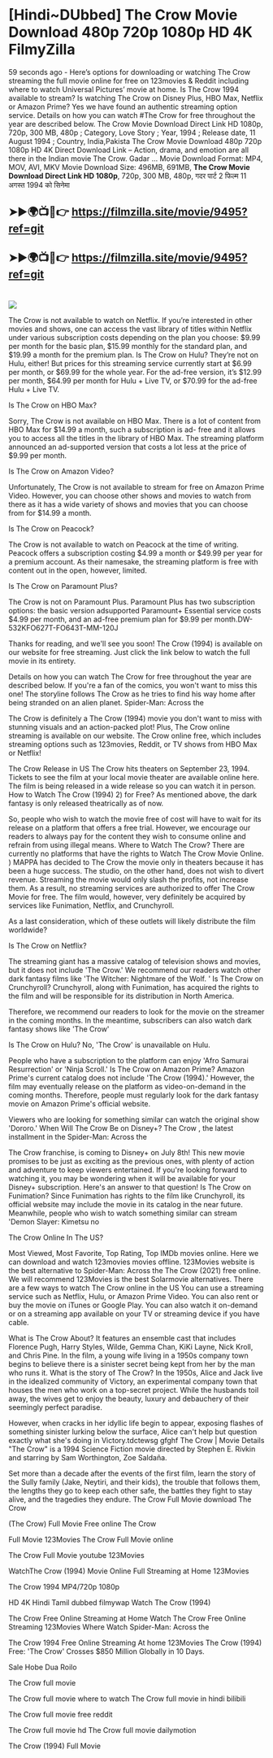 # [Hindi~DUbbed] The Crow Movie Download 480p 720p 1080p HD 4K FilmyZilla


59 seconds ago - Here’s options for downloading or watching The Crow streaming the full movie online for free on 123movies & Reddit including where to watch Universal Pictures’ movie at home. Is The Crow 1994 available to stream? Is watching The Crow on Disney Plus, HBO Max, Netflix or Amazon Prime? Yes we have found an authentic streaming option service. Details on how you can watch #The Crow for free throughout the year are described below. The Crow Movie Download Direct Link HD 1080p, 720p, 300 MB, 480p ; Category, Love Story ; Year, 1994 ; Release date, 11 August 1994 ; Country, India,Pakista The Crow Movie Download 480p 720p 1080p HD 4K Direct Download Link – Action, drama, and emotion are all there in the Indian movie The Crow. Gadar ...
Movie Download Format: MP4, MOV, AVI, MKV
Movie Download Size: 496MB, 691MB, **The Crow Movie Download Direct Link HD 1080p**, 720p, 300 MB, 480p, गदर पार्ट 2 फिल्म 11 अगस्त 1994 को सिनेमा

## ➤►🌍📺📱👉   https://filmzilla.site/movie/9495?ref=git

## ➤►🌍📺📱👉   https://filmzilla.site/movie/9495?ref=git

#

<img src="https://image.tmdb.org/t/p/w780//f1JmD60vV383EDKr86lqmPB4sOu.jpg" />

The Crow is not available to watch on Netflix. If you’re interested in other movies and shows, one can access the vast library of titles within Netflix under various subscription costs depending on the plan you choose: $9.99 per month for the basic plan, $15.99 monthly for the standard plan, and $19.99 a month for the premium plan. Is The Crow on Hulu? They’re not on Hulu, either! But prices for this streaming service currently start at $6.99 per month, or $69.99 for the whole year. For the ad-free version, it’s $12.99 per month, $64.99 per month for Hulu + Live TV, or $70.99 for the ad-free Hulu + Live TV.

Is The Crow on HBO Max?

Sorry, The Crow is not available on HBO Max. There is a lot of content from HBO Max for $14.99 a month, such a subscription is ad- free and it allows you to access all the titles in the library of HBO Max. The streaming platform announced an ad-supported version that costs a lot less at the price of $9.99 per month.

Is The Crow on Amazon Video?

Unfortunately, The Crow is not available to stream for free on Amazon Prime Video. However, you can choose other shows and movies to watch from there as it has a wide variety of shows and movies that you can choose from for $14.99 a month.

Is The Crow on Peacock?

The Crow is not available to watch on Peacock at the time of writing. Peacock offers a subscription costing $4.99 a month or $49.99 per year for a premium account. As their namesake, the streaming platform is free with content out in the open, however, limited.

Is The Crow on Paramount Plus?

The Crow is not on Paramount Plus. Paramount Plus has two subscription options: the basic version adsupported Paramount+ Essential service costs $4.99 per month, and an ad-free premium plan for $9.99 per month.DW-532KFO627T-FO643T-MM-120J

Thanks for reading, and we'll see you soon! The Crow (1994) is available on our website for free streaming. Just click the link below to watch the full movie in its entirety.

Details on how you can watch The Crow for free throughout the year are described below. If you're a fan of the comics, you won't want to miss this one! The storyline follows The Crow as he tries to find his way home after being stranded on an alien planet. Spider-Man: Across the

The Crow is definitely a The Crow (1994) movie you don't want to miss with stunning visuals and an action-packed plot! Plus, The Crow online streaming is available on our website. The Crow online free, which includes streaming options such as 123movies, Reddit, or TV shows from HBO Max or Netflix!

The Crow Release in US The Crow hits theaters on September 23, 1994. Tickets to see the film at your local movie theater are available online here. The film is being released in a wide release so you can watch it in person. How to Watch The Crow (1994) 2) for Free? As mentioned above, the dark fantasy is only released theatrically as of now.

So, people who wish to watch the movie free of cost will have to wait for its release on a platform that offers a free trial. However, we encourage our readers to always pay for the content they wish to consume online and refrain from using illegal means. Where to Watch The Crow? There are currently no platforms that have the rights to Watch The Crow Movie Online. ) MAPPA has decided to The Crow the movie only in theaters because it has been a huge success. The studio, on the other hand, does not wish to divert revenue. Streaming the movie would only slash the profits, not increase them. As a result, no streaming services are authorized to offer The Crow Movie for free. The film would, however, very definitely be acquired by services like Funimation, Netflix, and Crunchyroll.

As a last consideration, which of these outlets will likely distribute the film worldwide?

Is The Crow on Netflix?

The streaming giant has a massive catalog of television shows and movies, but it does not include 'The Crow.' We recommend our readers watch other dark fantasy films like 'The Witcher: Nightmare of the Wolf. ' Is The Crow on Crunchyroll? Crunchyroll, along with Funimation, has acquired the rights to the film and will be responsible for its distribution in North America.

Therefore, we recommend our readers to look for the movie on the streamer in the coming months. In the meantime, subscribers can also watch dark fantasy shows like 'The Crow'

Is The Crow on Hulu? No, 'The Crow' is unavailable on Hulu.

People who have a subscription to the platform can enjoy 'Afro Samurai Resurrection' or 'Ninja Scroll.' Is The Crow on Amazon Prime? Amazon Prime's current catalog does not include 'The Crow (1994).' However, the film may eventually release on the platform as video-on-demand in the coming months. Therefore, people must regularly look for the dark fantasy movie on Amazon Prime's official website.

Viewers who are looking for something similar can watch the original show 'Dororo.' When Will The Crow Be on Disney+? The Crow , the latest installment in the Spider-Man: Across the

The Crow franchise, is coming to Disney+ on July 8th! This new movie promises to be just as exciting as the previous ones, with plenty of action and adventure to keep viewers entertained. If you're looking forward to watching it, you may be wondering when it will be available for your Disney+ subscription. Here's an answer to that question! Is The Crow on Funimation? Since Funimation has rights to the film like Crunchyroll, its official website may include the movie in its catalog in the near future. Meanwhile, people who wish to watch something similar can stream 'Demon Slayer: Kimetsu no

The Crow Online In The US?

Most Viewed, Most Favorite, Top Rating, Top IMDb movies online. Here we can download and watch 123movies movies offline. 123Movies website is the best alternative to Spider-Man: Across the The Crow (2021) free online. We will recommend 123Movies is the best Solarmovie alternatives. There are a few ways to watch The Crow online in the US You can use a streaming service such as Netflix, Hulu, or Amazon Prime Video. You can also rent or buy the movie on iTunes or Google Play. You can also watch it on-demand or on a streaming app available on your TV or streaming device if you have cable.

What is The Crow About? It features an ensemble cast that includes Florence Pugh, Harry Styles, Wilde, Gemma Chan, KiKi Layne, Nick Kroll, and Chris Pine. In the film, a young wife living in a 1950s company town begins to believe there is a sinister secret being kept from her by the man who runs it. What is the story of The Crow? In the 1950s, Alice and Jack live in the idealized community of Victory, an experimental company town that houses the men who work on a top-secret project. While the husbands toil away, the wives get to enjoy the beauty, luxury and debauchery of their seemingly perfect paradise.

However, when cracks in her idyllic life begin to appear, exposing flashes of something sinister lurking below the surface, Alice can't help but question exactly what she's doing in Victory.tdctewsg gfghf The Crow | Movie Details "The Crow" is a 1994 Science Fiction movie directed by Stephen E. Rivkin and starring by Sam Worthington, Zoe Saldaña.

Set more than a decade after the events of the first film, learn the story of the Sully family (Jake, Neytiri, and their kids), the trouble that follows them, the lengths they go to keep each other safe, the battles they fight to stay alive, and the tragedies they endure. The Crow Full Movie download The Crow

(The Crow) Full Movie Free online The Crow

Full Movie 123Movies The Crow Full Movie online

The Crow Full Movie youtube 123Movies

WatchThe Crow (1994) Movie Online Full Streaming at Home 123Movies

The Crow 1994 MP4/720p 1080p

HD 4K Hindi Tamil dubbed filmywap Watch The Crow (1994)

The Crow Free Online Streaming at Home Watch The Crow Free Online Streaming 123Movies Where Watch Spider-Man: Across the

The Crow 1994 Free Online Streaming At home 123Movies The Crow (1994) Free: 'The Crow' Crosses $850 Million Globally in 10 Days.

Sale Hobe Dua Roilo

The Crow full movie

The Crow full movie where to watch The Crow full movie in hindi bilibili

The Crow full movie free reddit

The Crow full movie hd The Crow full movie dailymotion

The Crow (1994) Full Movie
